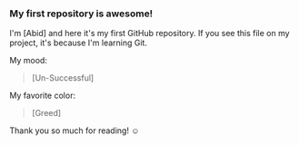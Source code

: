 ### My first repository is awesome!

I'm [Abid] and here it's my first GitHub repository.
If you see this file on my project, it's because I'm learning Git.

My mood:

> [Un-Successful]

My favorite color:

> [Greed]

Thank you so much for reading! ☺

